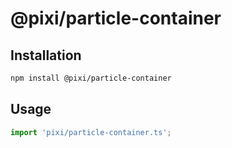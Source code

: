# @pixi/particle-container

## Installation

```bash
npm install @pixi/particle-container
```

## Usage

```js
import 'pixi/particle-container.ts';
```
